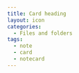 ```yaml
---
title: Card heading
layout: icon
categories:
  - Files and folders
tags:
  - note
  - card
  - notecard
---
```

